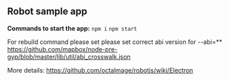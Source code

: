 ## Robot sample app

**Commands to start the app:**
```npm i```
```npm start```

For rebuild command please set please set correct abi version for --abi=**
https://github.com/mapbox/node-pre-gyp/blob/master/lib/util/abi_crosswalk.json

More details: https://github.com/octalmage/robotjs/wiki/Electron
